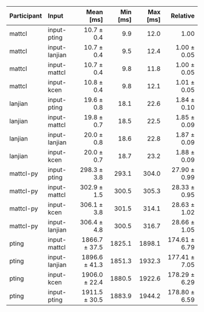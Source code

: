 | Participant | Input | Mean [ms] | Min [ms] | Max [ms] | Relative |
|:---|:---|---:|---:|---:|---:|
| mattcl | input-pting | 10.7 ± 0.4 | 9.9 | 12.0 | 1.00 |
| mattcl | input-lanjian | 10.7 ± 0.4 | 9.5 | 12.4 | 1.00 ± 0.05 |
| mattcl | input-mattcl | 10.7 ± 0.4 | 9.8 | 11.8 | 1.00 ± 0.05 |
| mattcl | input-kcen | 10.8 ± 0.4 | 9.8 | 12.1 | 1.01 ± 0.05 |
| lanjian | input-pting | 19.6 ± 0.8 | 18.1 | 22.6 | 1.84 ± 0.10 |
| lanjian | input-mattcl | 19.8 ± 0.7 | 18.5 | 22.5 | 1.85 ± 0.09 |
| lanjian | input-lanjian | 20.0 ± 0.8 | 18.6 | 22.8 | 1.87 ± 0.09 |
| lanjian | input-kcen | 20.0 ± 0.7 | 18.7 | 23.2 | 1.88 ± 0.09 |
| mattcl-py | input-pting | 298.3 ± 3.8 | 293.1 | 304.0 | 27.90 ± 0.99 |
| mattcl-py | input-mattcl | 302.9 ± 1.5 | 300.5 | 305.3 | 28.33 ± 0.95 |
| mattcl-py | input-kcen | 306.1 ± 3.8 | 301.5 | 314.1 | 28.63 ± 1.02 |
| mattcl-py | input-lanjian | 306.4 ± 4.8 | 300.5 | 316.7 | 28.66 ± 1.05 |
| pting | input-mattcl | 1866.7 ± 37.5 | 1825.1 | 1898.1 | 174.61 ± 6.79 |
| pting | input-lanjian | 1896.6 ± 41.3 | 1851.3 | 1932.3 | 177.41 ± 7.05 |
| pting | input-kcen | 1906.0 ± 22.4 | 1880.5 | 1922.6 | 178.29 ± 6.29 |
| pting | input-pting | 1911.5 ± 30.5 | 1883.9 | 1944.2 | 178.80 ± 6.59 |
